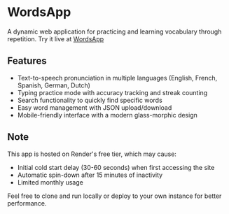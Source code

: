# WordsApp

A dynamic web application for practicing and learning vocabulary through repetition. Try it live at [WordsApp](https://wordsapp-0syf.onrender.com/)

## Features
- Text-to-speech pronunciation in multiple languages (English, French, Spanish, German, Dutch)
- Typing practice mode with accuracy tracking and streak counting
- Search functionality to quickly find specific words
- Easy word management with JSON upload/download
- Mobile-friendly interface with a modern glass-morphic design

## Note
This app is hosted on Render's free tier, which may cause:
- Initial cold start delay (30-60 seconds) when first accessing the site
- Automatic spin-down after 15 minutes of inactivity
- Limited monthly usage

Feel free to clone and run locally or deploy to your own instance for better performance.

